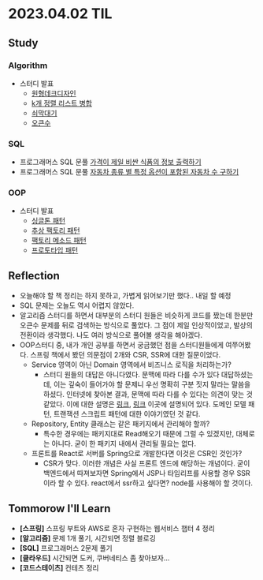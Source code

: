# 2023.04.02 TIL

## Study
### Algorithm
- 스터디 발표
  - [원형데크디자인](https://memodayoungee.tistory.com/96)
  - [k개 정렬 리스트 병합](https://memodayoungee.tistory.com/97)
  - [쇠막대기](https://memodayoungee.tistory.com/98)
  - [오큰수](https://memodayoungee.tistory.com/99)
### SQL
- 프로그래머스 SQL 문풀 [가격이 제일 비싼 식품의 정보 출력하기](https://school.programmers.co.kr/learn/courses/30/lessons/131115)
- 프로그래머스 SQL 문풀 [자동차 종류 별 특정 옵션이 포함된 자동차 수 구하기](https://school.programmers.co.kr/learn/courses/30/lessons/151137)
### OOP
- 스터디 발표
  - [싱글톤 패턴](https://memodayoungee.tistory.com/49)
  - [추상 팩토리 패턴](https://memodayoungee.tistory.com/46)
  - [팩토리 메소드 패턴](https://memodayoungee.tistory.com/45)
  - [프로토타입 패턴](https://memodayoungee.tistory.com/48)
## Reflection
- 오늘해야 할 책 정리는 하지 못하고, 가볍게 읽어보기만 했다.. 내일 할 예정
- SQL 문제는 오늘도 역시 어렵지 않았다.
- 알고리즘 스터디를 하면서 대부분의 스터디 원들은 비슷하게 코드를 짰는데 한분만 오큰수 문제를 뒤로 검색하는 방식으로 풀었다. 그 점이 제일 인상적이었고, 발상의 전환이라 생각했다. 나도 여러 방식으로 풀어볼 생각을 해야겠다.
- OOP스터디 중, 내가 개인 공부를 하면서 궁금했던 점을 스터디원들에게 여쭈어봤다. 스프링 책에서 봤던 의문점이 2개와 CSR, SSR에 대한 질문이었다.
  - Service 영역이 아닌 Domain 영역에서 비즈니스 로직을 처리하는가?
    - 스터디 원들의 대답은 아니다였다. 문맥에 따라 다를 수가 있다 대답하셨는데, 이는 깊숙이 들어가야 할 문제니 우선 명확히 구분 짓지 말라는 말씀을 하셨다. 인터넷에 찾아본 결과, 문맥에 따라 다를 수 있다는 의견이 맞는 것 같았다. 이에 대한 설명은 [링크](https://velog.io/@eddy_song/domain-logic), [링크](https://applepick.tistory.com/153) 이곳에 설명되어 있다. 도메인 모델 패턴, 트랜잭션 스크립트 패턴에 대한 이야기였던 것 같다.
  - Repository, Entity 클래스는 같은 패키지에서 관리해야 할까?
    - 특수한 경우에는 패키지대로 Read해오기 때문에 그럴 수 있겠지만, 대체로는 아니다. 굳이 한 패키지 내에서 관리될 필요는 없다.
  - 프론트를 React로 서버를 Spring으로 개발한다면 이것은 CSR인 것인가?
    - CSR가 맞다. 이러한 개념은 사실 프론트 엔드에 해당하는 개념이다. 굳이 백엔드에서 따져보자면 Spring에서 JSP나 타임리프를 사용할 경우 SSR이라 할 수 있다. react에서 ssr하고 싶다면? node를 사용해야 할 것이다.
## Tommorow I'll Learn
- **[스프링]** 스프링 부트와 AWS로 혼자 구현하는 웹서비스 챕터 4 정리
- **[알고리즘]** 문제 1개 풀기, 시간되면 정렬 블로깅
- **[SQL]** 프로그래머스 2문제 풀기
- **[클라우드]** 시간되면 도커, 쿠버네티스 좀 찾아보자...
- **[코드스테이츠]** 컨테츠 정리

